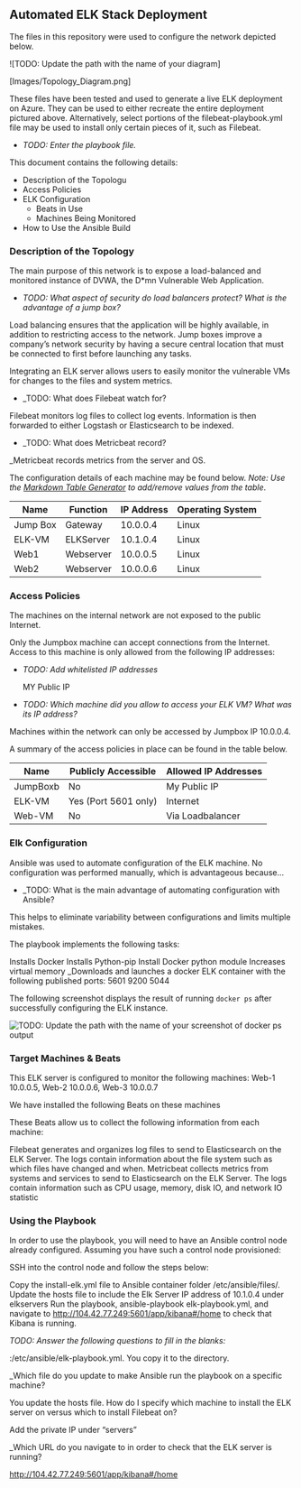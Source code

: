 ## Automated ELK Stack Deployment

The files in this repository were used to configure the network depicted below.

![TODO: Update the path with the name of your diagram]

[Images/Topology_Diagram.png]

These files have been tested and used to generate a live ELK deployment on Azure. They can be used to either recreate the entire deployment pictured above. Alternatively, select portions of the filebeat-playbook.yml file may be used to install only certain pieces of it, such as Filebeat.
 
 - _TODO: Enter the playbook file._

This document contains the following details:
- Description of the Topologu
- Access Policies
- ELK Configuration
  - Beats in Use
  - Machines Being Monitored
- How to Use the Ansible Build


### Description of the Topology

The main purpose of this network is to expose a load-balanced and monitored instance of DVWA, the D*mn Vulnerable Web Application.

- _TODO: What aspect of security do load balancers protect? What is the advantage of a jump box?_

Load balancing ensures that the application will be highly available, in addition to restricting access to the network.
Jump boxes improve a company’s network security by having a secure central location that must be connected to first before launching any tasks.


Integrating an ELK server allows users to easily monitor the vulnerable VMs for changes to the files and system metrics.

- _TODO: What does Filebeat watch for? 

Filebeat monitors log files to collect log events. Information is then forwarded to either Logstash or Elasticsearch to be indexed.

- _TODO: What does Metricbeat record?

_Metricbeat records metrics from the server and OS.

The configuration details of each machine may be found below.
_Note: Use the [Markdown Table Generator](http://www.tablesgenerator.com/markdown_tables) to add/remove values from the table_.

| Name     | Function | IP Address | Operating System |
|----------|----------|------------|------------------|
| Jump Box | Gateway  | 10.0.0.4   | Linux            |
| ELK-VM   | ELKServer| 10.1.0.4   | Linux            |
| Web1     | Webserver| 10.0.0.5   | Linux            |
| Web2     | Webserver| 10.0.0.6   | Linux            |

### Access Policies

The machines on the internal network are not exposed to the public Internet. 

Only the Jumpbox machine can accept connections from the Internet. Access to this machine is only allowed from the following IP addresses:

- _TODO: Add whitelisted IP addresses_

	MY Public IP

- _TODO: Which machine did you allow to access your ELK VM? What was its IP address?_

Machines within the network can only be accessed by Jumpbox IP 10.0.0.4.

A summary of the access policies in place can be found in the table below.

| Name     | Publicly Accessible | Allowed IP Addresses |
|----------|---------------------|----------------------|
| JumpBoxb | No                  | My Public IP         |
| ELK-VM   | Yes (Port 5601 only)| Internet             |
| Web-VM   | No                  | Via Loadbalancer     |

### Elk Configuration

Ansible was used to automate configuration of the ELK machine. No configuration was performed manually, which is advantageous because...

- _TODO: What is the main advantage of automating configuration with Ansible?

This helps to eliminate variability between configurations and limits multiple mistakes.


The playbook implements the following tasks:

Installs Docker
Installs Python-pip
Install Docker python module
Increases virtual memory
_Downloads and launches a docker ELK container with the following published ports: 5601 9200 5044


The following screenshot displays the result of running `docker ps` after successfully configuring the ELK instance.

![TODO: Update the path with the name of your screenshot of docker ps output](Images/docker_ps_output.png)

### Target Machines & Beats
This ELK server is configured to monitor the following machines:
 Web-1 10.0.0.5, Web-2 10.0.0.6, Web-3 10.0.0.7

We have installed the following Beats on these machines


These Beats allow us to collect the following information from each machine:

Filebeat generates and organizes log files to send to Elasticsearch on the ELK Server. The logs contain information about the file system such as which files have changed and when.
Metricbeat collects metrics from systems and services to send to Elasticsearch on the ELK Server. The logs contain information such as CPU usage, memory, disk IO, and network IO statistic

### Using the Playbook
In order to use the playbook, you will need to have an Ansible control node already configured. Assuming you have such a control node provisioned: 

SSH into the control node and follow the steps below:

Copy the install-elk.yml file to Ansible container folder /etc/ansible/files/.
Update the hosts file to include the Elk Server IP address of 10.1.0.4 under elkservers
Run the playbook, ansible-playbook elk-playbook.yml, and navigate to http://104.42.77.249:5601/app/kibana#/home to check that Kibana is running.


_TODO: Answer the following questions to fill in the blanks:_

:/etc/ansible/elk-playbook.yml. You copy it to the directory.

_Which file do you update to make Ansible run the playbook on a specific machine?

 You update the hosts file. How do I specify which machine to install the ELK server on versus which to install Filebeat on? 

Add the private IP under “servers”

_Which URL do you navigate to in order to check that the ELK server is running?

 http://104.42.77.249:5601/app/kibana#/home


